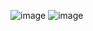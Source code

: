 ![image](https://github.com/Tohirjon-Odilov/Bootcamp-Result/assets/82634626/c9f24998-4404-470b-9eda-f7b67bf4479d)
![image](https://github.com/Tohirjon-Odilov/Bootcamp-Result/assets/82634626/c315e11d-a22c-4c9f-b257-0fc8f5a5883c)
